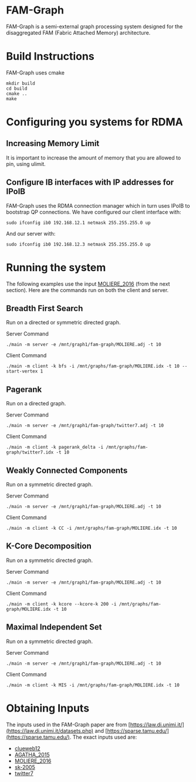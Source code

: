 # FAM-Graph

FAM-Graph is a semi-external graph processing system designed for the disaggregated FAM (Fabric Attached Memory) architecture.
# Build Instructions
FAM-Graph uses cmake
```
mkdir build
cd build
cmake ..
make
```

# Configuring you systems for RDMA
## Increasing Memory Limit
It is important to increase the amount of memory that you are allowed to pin, using ulimit.
## Configure IB interfaces with IP addresses for IPoIB
FAM-Graph uses the RDMA connection manager which in turn uses IPoIB to bootstrap QP connections. We have configured our client interface with:
```
sudo ifconfig ib0 192.168.12.1 netmask 255.255.255.0 up
```
And our server with:
```
sudo ifconfig ib0 192.168.12.3 netmask 255.255.255.0 up
```

# Running the system
The following examples use the input [MOLIERE_2016](https://sparse.tamu.edu/Sybrandt/MOLIERE_2016) (from the next section). Here are the commands run on both the client and server.

## Breadth First Search

Run on a directed or symmetric directed graph.

Server Command
```
./main -m server -e /mnt/graph1/fam-graph/MOLIERE.adj -t 10
```
Client Command
```
./main -m client -k bfs -i /mnt/graphs/fam-graph/MOLIERE.idx -t 10 --start-vertex 1
```
## Pagerank

Run on a directed graph.

Server Command
```
./main -m server -e /mnt/graph1/fam-graph/twitter7.adj -t 10
```
Client Command
```
./main -m client -k pagerank_delta -i /mnt/graphs/fam-graph/twitter7.idx -t 10
```
## Weakly Connected Components

Run on a symmetric directed graph.

Server Command
```
./main -m server -e /mnt/graph1/fam-graph/MOLIERE.adj -t 10
```
Client Command
```
./main -m client -k CC -i /mnt/graphs/fam-graph/MOLIERE.idx -t 10
```
## K-Core Decomposition

Run on a symmetric directed graph.

Server Command
```
./main -m server -e /mnt/graph1/fam-graph/MOLIERE.adj -t 10
```
Client Command
```
./main -m client -k kcore --kcore-k 200 -i /mnt/graphs/fam-graph/MOLIERE.idx -t 10
```
## Maximal Independent Set

Run on a symmetric directed graph.

Server Command
```
./main -m server -e /mnt/graph1/fam-graph/MOLIERE.adj -t 10
```
Client Command
```
./main -m client -k MIS -i /mnt/graphs/fam-graph/MOLIERE.idx -t 10
```

# Obtaining Inputs
The inputs used in the FAM-Graph paper are from [https://law.di.unimi.it/](https://law.di.unimi.it/datasets.php) and [https://sparse.tamu.edu/](https://sparse.tamu.edu/). The exact inputs used are:
- [clueweb12](https://law.di.unimi.it/webdata/clueweb12/)
- [AGATHA_2015](https://sparse.tamu.edu/Sybrandt/AGATHA_2015)
- [MOLIERE_2016](https://sparse.tamu.edu/Sybrandt/MOLIERE_2016)
- [sk-2005](https://sparse.tamu.edu/LAW/sk-2005)
- [twitter7](https://sparse.tamu.edu/SNAP/twitter7)

